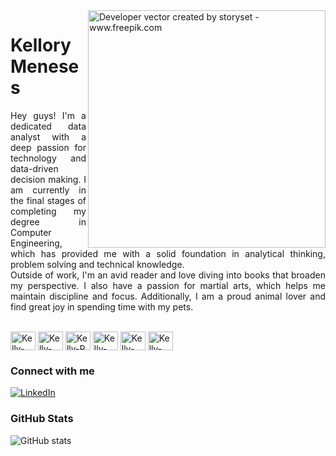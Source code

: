<img align="right" alt="Developer vector created by storyset - www.freepik.com" height="380" src="https://user-images.githubusercontent.com/97471199/230774187-e482399b-492c-4c17-a831-0314bf90526e.png">

<h1>
    <span>Kellory Meneses</span>
</h1>

<p align="justify">Hey guys! I'm a dedicated data analyst with a deep passion for technology and data-driven decision making. I am currently in the final stages of completing my degree in Computer Engineering, which has provided me with a solid foundation in analytical thinking, problem solving and technical knowledge. 
<br>
 Outside of work, I'm an avid reader and love diving into books that broaden my perspective. I also have a passion for martial arts, which helps me maintain discipline and focus. Additionally, I am a proud animal lover and find great joy in spending time with my pets.</p>
<!--
[![Preview](https://img.shields.io/badge/Portfolio-000?style=for-the-badge&logo=github&logoColor=FF00F6)](https://github.com/kellorymenesesm)
[![GitHub Page](https://img.shields.io/badge/elidianaandrade.github.io-67136f?style=for-the-badge)](https://github.com/kellorymenesesm)
-->

<div style="display: inline_block"><br>
  <img align="center" alt="Kelly-Jupyter" height="30" width="40" src="https://cdn.jsdelivr.net/gh/devicons/devicon@latest/icons/jupyter/jupyter-original-wordmark.svg">
  <img align="center" alt="Kelly-Python" height="30" width="40" src="https://cdn.jsdelivr.net/gh/devicons/devicon@latest/icons/python/python-original.svg">
  <img align="center" alt="Kelly-R" height="30" width="40" src="https://cdn.jsdelivr.net/gh/devicons/devicon@latest/icons/r/r-original.svg">
  <img align="center" alt="Kelly-SQL" height="30" width="40" src="https://cdn.jsdelivr.net/gh/devicons/devicon@latest/icons/mysql/mysql-original-wordmark.svg">
  <img align="center" alt="Kelly-Numpy" height="30" width="40" src="https://cdn.jsdelivr.net/gh/devicons/devicon@latest/icons/numpy/numpy-plain-wordmark.svg">
  <img align="center" alt="Kelly-VSCODE" height="30" width="40" src="https://cdn.jsdelivr.net/gh/devicons/devicon@latest/icons/visualstudio/visualstudio-original.svg">
</div>

### Connect with me

[![LinkedIn](https://img.shields.io/badge/-LinkedIn-000?style=for-the-badge&logo=linkedin&logoColor=FF00F6&color:FFF)](https://www.linkedin.com/in/kellory-meneses/)

### GitHub Stats

![GitHub stats](https://github-readme-stats-git-masterrstaa-rickstaa.vercel.app/api?username=kellorymenesesm&hide_title=true&show_icons=true&include_all_commits=false&count_private=true&line_height=25&hide=issues&bg_color=000&title_color=FF00F6&text_color=FFF&border_radius=3&border_color=36123c&icon_color=FF00F6&theme=jolly)
